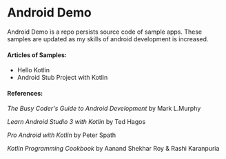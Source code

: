# Android Demo
Android Demo is a repo persists source code of sample apps. These samples are updated as my skills of android development is increased.

#### Articles of Samples:

- Hello Kotlin
- Android Stub Project with Kotlin



#### References:

*The Busy Coder's Guide to Android Development* by Mark L.Murphy

*Learn Android Studio 3 with Kotlin* by Ted Hagos

*Pro Android with Kotlin* by Peter Spath

*Kotlin Programming Cookbook* by  Aanand Shekhar Roy & Rashi Karanpuria